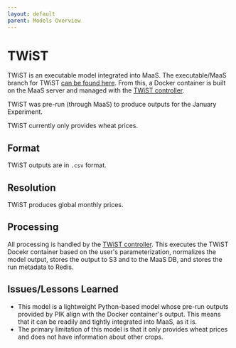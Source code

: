 ```yaml
---
layout: default
parent: Models Overview
---
```


# TWiST

TWiST is an executable model integrated into MaaS. The executable/MaaS branch for TWiST [can be found here](https://github.com/cstotto/multi_twist/tree/production_shock_docker_version). From this, a Docker container is built on the MaaS server and managed with the [TWiST controller](https://github.com/WorldModelers/ModelService/blob/master/REST-Server/openapi_server/twist.py).

TWiST was pre-run (through MaaS) to produce outputs for the January Experiment. 

TWiST currently only provides wheat prices.

## Format

TWiST outputs are in `.csv` format.

## Resolution

TWiST produces global monthly prices. 

## Processing

All processing is handled by the [TWiST controller](https://github.com/WorldModelers/ModelService/blob/master/REST-Server/openapi_server/twist.py). This executes the TWiST Docekr container based on the user's parameterization, normalizes the model output, stores the output to S3 and to the MaaS DB, and stores the run metadata to Redis.

## Issues/Lessons Learned

- This model is a lightweight Python-based model whose pre-run outputs provided by PIK align with the Docker container's output. This means that it can be readily and tightly integrated into MaaS, as it is.
- The primary limitation of this model is that it only provides wheat prices and does not have information about other crops.

